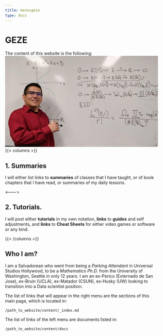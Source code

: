 ```yaml
---
title: menosgeze
type: docs
---
```


# GEZE

The content of this website is the following:
![myself](./myself.jpg)
{{< columns >}}


## 1. Summaries 
I will either list links to 
__summaries__ of classes that I have taught,
or of book chapters that I have read,
or summaries of my daily lessons.

<--->
## 2. Tutorials.
I will post either __tutorials__ in my own notation,
**links** to __guides__ and self adjustments,
and **links** to __Cheat Sheets__ for either video games or software or any kind.

{{< /columns >}}

## Who I am?
I am a Salvadorean who went from being a _Parking Attendant_
in Universal Studios Hollywood,
to be a _Mathematics Ph.D._ from the University of Washington, Seattle
in only 12 years.
I am an ex-Perico (Externado de San Jose), ex-Bruin (UCLA), ex-Matador (CSUN), ex-Husky (UW) 
looking to transition into a Data scientist position.




The list of links that will appear 
in the right menu are the sections of 
this main page, which is located in:

    /path_to_website/content/_index.md

The list of links of the left menu
are documents listed in:

    /path_to_website/content/docs





